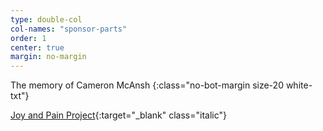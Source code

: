 ```yaml
---
type: double-col
col-names: "sponsor-parts"
order: 1
center: true
margin: no-margin
---
```


The memory of Cameron McAnsh 
{:class="no-bot-margin size-20 white-txt"}

[Joy and Pain Project](http://mojofoundation.org){:target="_blank" class="italic"}